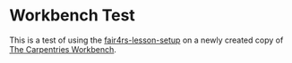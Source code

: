 # Workbench Test

This is a test of using the [fair4rs-lesson-setup](https://github.com/RSE-Sheffield/fair4rs-lesson-setup/) on a newly
created copy of [The Carpentries Workbench][workbench].


[workbench]: https://carpentries.github.io/sandpaper-docs/
